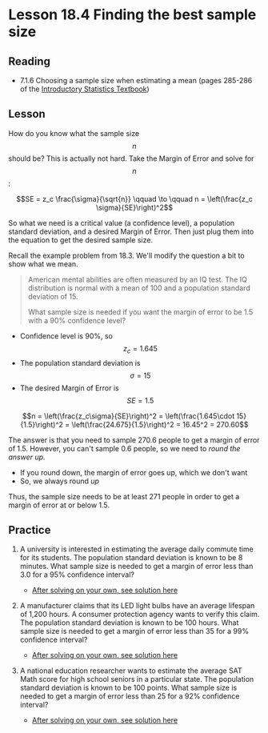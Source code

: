 
# Lesson 18.4 Finding the best sample size
## Reading
* 7.1.6 Choosing a sample size when estimating a mean (pages 285-286 of the [Introductory Statistics Textbook](OpenIntroTextbook.pdf))

## Lesson
How do you know what the sample size $$n$$ should be? This is actually not hard. Take the Margin of Error and solve for $$n$$:

$$SE = z_c \frac{\sigma}{\sqrt{n}} \qquad \to \qquad n = \left(\frac{z_c \sigma}{SE}\right)^2$$

So what we need is a critical value (a confidence level), a population standard deviation, and a desired Margin of Error. Then just plug them into the equation to get the desired sample size.

Recall the example problem from 18.3. We'll modify the question a bit to show what we mean.

> American mental abilities are often measured by an IQ test.  The IQ distribution is normal with a mean of 100 and a population standard deviation of 15.  
> 
> What sample size is needed if you want the margin of error to be 1.5 with a 90% confidence level?

* Confidence level is 90%, so $$z_c = 1.645$$
* The population standard deviation is $$\sigma = 15$$
* The desired Margin of Error is $$SE = 1.5$$

$$n = \left(\frac{z_c\sigma}{SE}\right)^2 = \left(\frac{1.645\cdot 15}{1.5}\right)^2 = \left(\frac{24.675}{1.5}\right)^2 = 16.45^2 = 270.60$$

The answer is that you need to sample 270.6 people to get a margin of error of 1.5. However, you can't sample 0.6 people, so we need to *round the answer up*.
* If you round down, the margin of error goes up, which we don't want
* So, we always round *up*

Thus, the sample size needs to be at least 271 people in order to get a margin of error at or below 1.5.

## Practice
1. A university is interested in estimating the average daily commute time for its students. The population standard deviation is known to be 8 minutes. What sample size is needed to get a margin of error less than 3.0 for a 95% confidence interval?
    * [After solving on your own, see solution here](Solutions/18_4_Solution1.md)

2. A manufacturer claims that its LED light bulbs have an average lifespan of 1,200 hours. A consumer protection agency wants to verify this claim. The population standard deviation is known to be 100 hours. What sample size is needed to get a margin of error less than 35 for a 99% confidence interval?
    * [After solving on your own, see solution here](Solutions/18_4_Solution2.md)

3. A national education researcher wants to estimate the average SAT Math score for high school seniors in a particular state. The population standard deviation is known to be 100 points. What sample size is needed to get a margin of error less than 25 for a 92% confidence interval?
    * [After solving on your own, see solution here](Solutions/18_4_Solution3.md)
